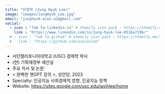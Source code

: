 ```yaml
---
title: "이정혁 (Jung Hyuk Lee)"
image: "images/JungHyuk_Lee.jpg"
email: "junghyuk.econ.ai@gmail.com"
social:
  - icon : "fab fa-linkedin-in" # themify icon pack : https://themify.me/themify-icons
    link : "https://www.linkedin.com/in/jung-hyuk-lee-0516a719b/"
  # - icon : "fab fa-github" # themify icon pack : https://themify.me/themify-icons
  #   link : "https://github.com/aieconlab"
---
```


-	서던캘리포니아대학교 (USC) 경제학 박사
-	(현) 기획재정부 예산실
-	주요 저서 및 논문: 
  -	< 완벽한 챗GPT 강의 >, 성안당, 2023
-	Specialty: 인공지능 사회경제적 영향, 인공지능 정책
-	Website: https://sites.google.com/usc.edu/jayjhlee/home

